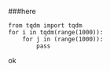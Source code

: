 ###here
~~~
from tqdm import tqdm
for i in tqdm(range(1000)):
    for j in (range(1000)):
        pass
~~~
ok 